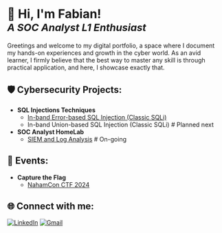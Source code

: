 # 👋 Hi, I'm Fabian! <br> <sub>*A SOC Analyst L1 Enthusiast*</sub>

Greetings and welcome to my digital portfolio, a space where I document my hands-on experiences and growth in the cyber world. As an avid learner, I firmly believe that the best way to master any skill is through practical application, and here, I showcase exactly that.</br>

## 🛡️ Cybersecurity Projects:

- **SQL Injections Techniques**
  - [In-band Error-based SQL Injection (Classic SQLi)](https://github.com/fabiancruzcs/Classic-error-based-SQLi-Lab/blob/main/README.md)
  - In-band Union-based SQL Injection (Classic SQLi) # Planned next
- **SOC Analyst HomeLab**
  - [SIEM and Log Analysis](https://github.com/fabiancruzcs/SIEM-and-Log-Analysis-Lab) # On-going

## 🎉 Events:
- **Capture the Flag**
  - [NahamCon CTF 2024](https://github.com/fabiancruzcs/NahamCon-CTF-2024) 

## 🌐 Connect with me:
[![LinkedIn](https://img.shields.io/badge/LinkedIn-%230077B5.svg?logo=linkedin&logoColor=white)](https://linkedin.com/in/fabiancruzcs) 
[![Gmail](https://img.shields.io/badge/Gmail-%23D14836.svg?logo=gmail&logoColor=white)](mailto:fabiancruzcs@gmail.com)
